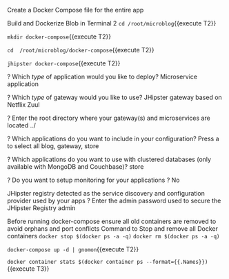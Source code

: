 Create a Docker Compose file for the entire app

Build and Dockerize Blob in Terminal 2
`cd /root/microblog`{{execute T2}}

`mkdir docker-compose`{{execute T2}}

`cd  /root/microblog/docker-compose`{{execute T2}}

`jhipster docker-compose`{{execute T2}}


? Which *type* of application would you like to deploy? 
    Microservice application

? Which *type* of gateway would you like to use? 
    JHipster gateway based on Netflix Zuul

? Enter the root directory where your gateway(s) and microservices are located 
    ../

? Which applications do you want to include in your configuration? 
    Press a to select all blog, gateway, store

? Which applications do you want to use with clustered databases (only available with MongoDB and Couchbase)?
     store

? Do you want to setup monitoring for your applications ?
     No

JHipster registry detected as the service discovery and configuration provider used by your apps
? Enter the admin password used to secure the JHipster Registry 
    admin


Before running docker-compose ensure all old containers are removed to avoid orphans and port conflicts
Command to Stop and remove all Docker containers
`docker stop $(docker ps -a -q)`
`docker rm $(docker ps -a -q)`


`docker-compose up -d | gnomon`{{execute T2}}

`docker container stats $(docker container ps --format={{.Names}})`{{execute T3}}



